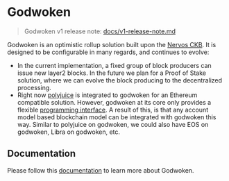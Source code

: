# Godwoken

> Godwoken v1 release note: [docs/v1-release-note.md](https://github.com/nervosnetwork/godwoken/blob/develop/docs/v1-release-note.md)

Godwoken is an optimistic rollup solution built upon the [Nervos CKB](https://docs.nervos.org/). It is designed to be configurable in many regards, and continues to evolve:

* In the current implementation, a fixed group of block producers can issue new layer2 blocks. In the future we plan for a Proof of Stake solution, where we can evolve the block producing to the decentralized processing.
* Right now [polyjuice](https://github.com/nervosnetwork/godwoken-polyjuice) is integrated to godwoken for an Ethereum compatible solution. However, godwoken at its core only provides a flexible [programming interface](https://github.com/nervosnetwork/godwoken-scripts/blob/master/c/gw_def.h). A result of this, is that any account model based blockchain model can be integrated with godwoken this way. Similar to polyjuice on godwoken, we could also have EOS on godwoken, Libra on godwoken, etc.

## Documentation

Please follow this [documentation](https://docs.godwoken.io) to learn more about Godwoken.
